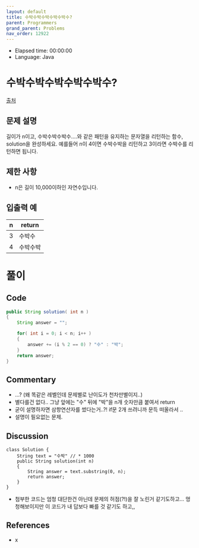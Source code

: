 ```yaml
---
layout: default
title: 수박수박수박수박수박수?
parent: Programmers
grand_parent: Problems
nav_order: 12922
---
```


- Elapsed time: 00:00:00
- Language: Java

<!-- 문제 -->
# 수박수박수박수박수박수?

[출처](https://programmers.co.kr/learn/courses/30/lessons/12922?language=java)

## 문제 설명

길이가 n이고, 수박수박수박수....와 같은 패턴을 유지하는 문자열을 리턴하는 함수, solution을 완성하세요. 예를들어 n이 4이면 수박수박을 리턴하고 3이라면 수박수를 리턴하면 됩니다.

## 제한 사항

- n은 길이 10,000이하인 자연수입니다.

## 입출력 예

| n   | return   |
| --- | -------- |
| 3   | 수박수   |
| 4   | 수박수박 |

<!-- 풀이 -->
# 풀이

## Code

``` java
public String solution( int n )
{
    String answer = "";

    for( int i = 0; i < n; i++ )
    {
        answer += (i % 2 == 0) ? "수" : "박";
    }
    return answer;
}
```

## Commentary

- ...? (왜 똑같은 레벨인데 문제별로 난이도가 천차만별이지..)
- 별다를건 없다.. 그냥 앞에는 "수" 뒤에 "박"을 n개 숫자만큼 붙여서 return
- 굳이 설명하자면 삼항연산자를 썼다는거..?! if문 2개 쓰려니까 문득 떠올라서 ..
- 설명이 필요없는 문제.

## Discussion

```
class Solution {
    String text = "수박" // * 1000
    public String solution(int n)
    {
        String answer = text.substring(0, n);
        return answer;
    }
}
```

- 첨부한 코드는 엄청 대단한건 아닌데 문제의 허점(?!)을 잘 노린거 같기도하고... 멍청해보이지만 이 코드가 내 답보다 빠를 것 같기도 하고,,

## References

- x